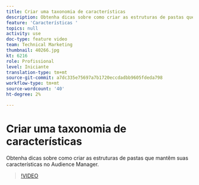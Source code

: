 ```yaml
---
title: Criar uma taxonomia de características
description: Obtenha dicas sobre como criar as estruturas de pastas que mantêm suas características no Audience Manager.
feature: 'Características '
topics: null
activity: use
doc-type: feature video
team: Technical Marketing
thumbnail: 40266.jpg
kt: 6216
role: Profissional
level: Iniciante
translation-type: tm+mt
source-git-commit: a7dc335e75697a7b1720eccdadbb9605fdeda798
workflow-type: tm+mt
source-wordcount: '40'
ht-degree: 2%

---
```



# Criar uma taxonomia de características

Obtenha dicas sobre como criar as estruturas de pastas que mantêm suas características no Audience Manager.

>[!VIDEO](https://video.tv.adobe.com/v/40266/?quality=12&learn=on)
